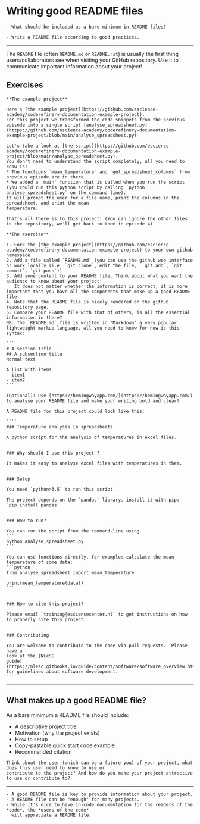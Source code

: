 # Writing good README files

```{questions}
- What should be included as a bare minimum in README files?
```

```{objectives}
- Write a README file according to good practices.
```

---

The `README` file (often `README.md` or `README.rst`) is usually the first
thing users/collaborators see when visiting your GitHub repository.  Use it to
communicate important information about your project!


## Exercises

````{challenge} Exercise README-1: Write a README file for an example project
**The example project**

Here's [the example project](https://github.com/escience-academy/coderefinery-documentation-example-project).
For this project we transformed the code snippets from the previous episode into a single script [analyse_spreadsheet.py](https://github.com/escience-academy/coderefinery-documentation-example-project/blob/main/analyse_spreadsheet.py)

Let's take a look at [the script](https://github.com/escience-academy/coderefinery-documentation-example-project/blob/main/analyse_spreadsheet.py).
You don't need to understand the script completely, all you need to know is:
* The functions `mean_temperature` and `get_spreadsheet_columns` from previous episode are in there.
* We added a `main` function that is called when you run the script
(you could run this python script by calling `python analyse_spreadsheet.py` on the command line).
It will prompt the user for a file name, print the columns in the spreadsheet, and print the mean
temperature.

That's all there is to this project! (You can ignore the other files in the repository, we'll get back to them in episode 4)

**The exercise**

1. Fork the [the example project](https://github.com/escience-academy/coderefinery-documentation-example-project) to your own github namespace
2. Add a file called `README.md` (you can use the github web interface or work locally (i.e. `git clone`, edit the file,  `git add`, `git commit`, `git push`))
3. Add some content to your README file. Think about what you want the audience to know about your project!
   It does not matter whether the information is correct, it is more important that you have all the components that make up a good README file.
4. Note that the README file is nicely rendered on the github repository page.
5. Compare your README file with that of others, is all the essential information in there?
NB: The `README.md` file is written in 'Markdown' a very popular lightweight markup language, all you need to know for now is this syntax:

```
# A section title
## A subsection title
Normal text

A list with items
- item1
- item2
```

(Optional): Use [https://hemingwayapp.com/](https://hemingwayapp.com/) to analyse your README file and make your writing bold and clear!
````

`````{solution}
A README file for this project could look like this:

````
### Temperature analysis in spreadsheets

A python script for the analysis of temperatures in excel files.


### Why should I use this project ?

It makes it easy to analyse excel files with temperatures in them.


### Setup

You need `python>3.5` to run this script.

The project depends on the `pandas` library, install it with pip:
`pip install pandas`


### How to run?

You can run the script from the command-line using
```
python analyse_spreadsheet.py
```

You can use functions directly, for example: calculate the mean temperature of some data:
```python
from analyse_spreadsheet import mean_temperature

print(mean_temperature(data))
```


### How to cite this project?

Please email `training@esciencecenter.nl` to get instructions on how to properly cite this project.


### Contributing

You are welcome to contribute to the code via pull requests.  Please have a
look at the [NLeSC
guide](https://nlesc.gitbooks.io/guide/content/software/software_overview.html)
for guidelines about software development.
````
`````

---

## What makes up a good README file?

As a bare minimum a README file should include:
* A descriptive project title
* Motivation (why the project exists)
* How to setup
* Copy-pastable quick start code example
* Recommended citation

```{callout} User experience
Think about the user (which can be a future you) of your project, what does this user need to know to use or
contribute to the project? And how do you make your project attractive to use or contribute to?
```

---

```{keypoints}
- A good README file is key to provide information about your project.
- A README file can be "enough" for many projects.
- While it's nice to have in-code documentation for the readers of the *code*, the *users of the code*
  will appreciate a README file.
```
